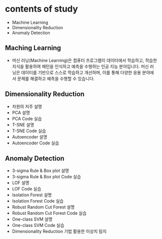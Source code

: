 # contents of study

- Machine Learning
- Dimensionality Reduction
- Anomaly Detection

## Maching Learning

- 머신 러닝(Machine Learning)은 컴퓨터 프로그램이 데이터에서 학습하고, 학습한 지식을 활용하여 패턴을 인식하고 예측을 수행하는 인공 지능 분야입니다. 머신 러닝은 데이터를 기반으로 스스로 학습하고 개선하며, 이를 통해 다양한 응용 분야에서 문제를 해결하고 예측을 수행할 수 있습니다.

## Dimensionality Reduction

- 차원의 저주 설명
- PCA 설명
- PCA Code 실습
- T-SNE 설명
- T-SNE Code 실습
- Autoencoder 설명
- Autoencoder Code 실습

## Anomaly Detection

- 3-sigma Rule & Box plot 설명
- 3-sigma Rule & Box plot Code 실습
- LOF 설명
- LOF Code 실습
- Isolation Forest 설명
- Isolation Forest Code 실습
- Robust Random Cut Forest 설명
- Robust Random Cut Forest Code 실습
- One-class SVM 설명
- One-class SVM Code 실습
- Dimensionality Reduction 기법 활용한 이상치 탐지
